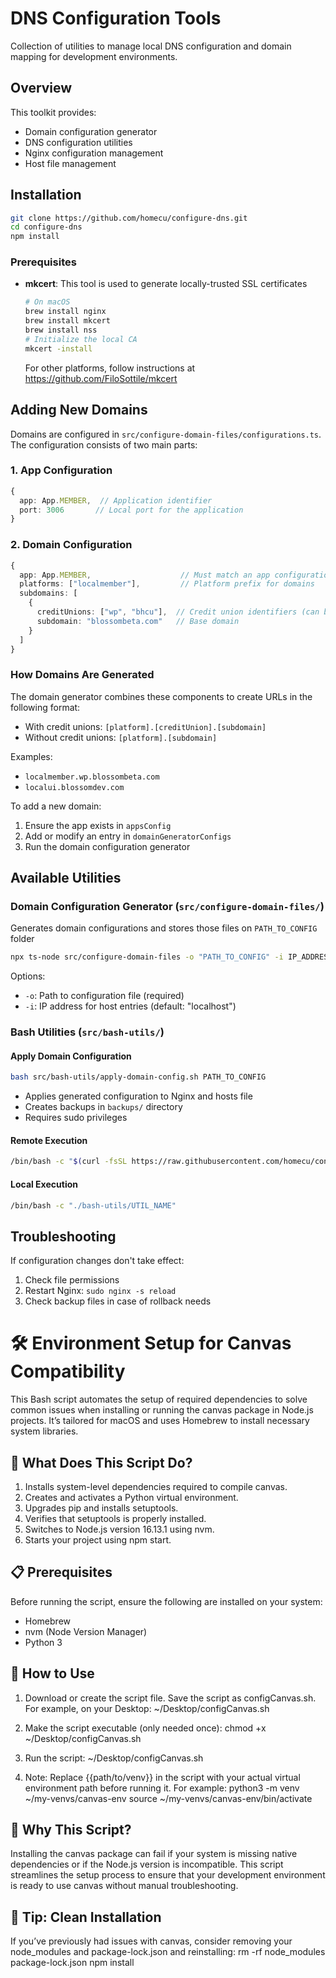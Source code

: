 # DNS Configuration Tools

Collection of utilities to manage local DNS configuration and domain mapping for development environments.

## Overview

This toolkit provides:

- Domain configuration generator
- DNS configuration utilities
- Nginx configuration management
- Host file management

## Installation

```bash
git clone https://github.com/homecu/configure-dns.git
cd configure-dns
npm install
```

### Prerequisites

- **mkcert**: This tool is used to generate locally-trusted SSL certificates
  ```bash
  # On macOS
  brew install nginx
  brew install mkcert
  brew install nss
  # Initialize the local CA
  mkcert -install
  ```
  For other platforms, follow instructions at https://github.com/FiloSottile/mkcert

## Adding New Domains

Domains are configured in `src/configure-domain-files/configurations.ts`. The configuration consists of two main parts:

### 1. App Configuration

```typescript
{
  app: App.MEMBER,  // Application identifier
  port: 3006       // Local port for the application
}
```

### 2. Domain Configuration

```typescript
{
  app: App.MEMBER,                    // Must match an app configuration
  platforms: ["localmember"],         // Platform prefix for domains
  subdomains: [
    {
      creditUnions: ["wp", "bhcu"],  // Credit union identifiers (can be empty)
      subdomain: "blossombeta.com"   // Base domain
    }
  ]
}
```

### How Domains Are Generated

The domain generator combines these components to create URLs in the following format:

- With credit unions: `[platform].[creditUnion].[subdomain]`
- Without credit unions: `[platform].[subdomain]`

Examples:

- `localmember.wp.blossombeta.com`
- `localui.blossomdev.com`

To add a new domain:

1. Ensure the app exists in `appsConfig`
2. Add or modify an entry in `domainGeneratorConfigs`
3. Run the domain configuration generator

## Available Utilities

### Domain Configuration Generator (`src/configure-domain-files/`)

Generates domain configurations and stores those files on `PATH_TO_CONFIG` folder

```bash
npx ts-node src/configure-domain-files -o "PATH_TO_CONFIG" -i IP_ADDRESS
```

Options:

- `-o`: Path to configuration file (required)
- `-i`: IP address for host entries (default: "localhost")

### Bash Utilities (`src/bash-utils/`)

#### Apply Domain Configuration

```bash
bash src/bash-utils/apply-domain-config.sh PATH_TO_CONFIG
```

- Applies generated configuration to Nginx and hosts file
- Creates backups in `backups/` directory
- Requires sudo privileges

#### Remote Execution

```bash
/bin/bash -c "$(curl -fsSL https://raw.githubusercontent.com/homecu/configure-dns/refs/heads/main/src/bash-utils/UTIL_NAME)"
```

#### Local Execution

```bash
/bin/bash -c "./bash-utils/UTIL_NAME"
```

## Troubleshooting

If configuration changes don't take effect:

1. Check file permissions
2. Restart Nginx: `sudo nginx -s reload`
3. Check backup files in case of rollback needs


# 🛠️ Environment Setup for Canvas Compatibility

This Bash script automates the setup of required dependencies to solve common issues when installing or running the canvas package in Node.js projects. It’s tailored for macOS and uses Homebrew to install necessary system libraries.

## 📄 What Does This Script Do?
1. Installs system-level dependencies required to compile canvas.
2. Creates and activates a Python virtual environment.
3. Upgrades pip and installs setuptools.
4. Verifies that setuptools is properly installed.
5. Switches to Node.js version 16.13.1 using nvm.
6. Starts your project using npm start.

## 📋 Prerequisites
Before running the script, ensure the following are installed on your system:

* Homebrew
* nvm (Node Version Manager)
* Python 3

## 🚀 How to Use
1. Download or create the script file.
Save the script as configCanvas.sh. For example, on your Desktop:
~/Desktop/configCanvas.sh

2. Make the script executable (only needed once):
chmod +x ~/Desktop/configCanvas.sh

3. Run the script:
~/Desktop/configCanvas.sh

4. Note: Replace {{path/to/venv}} in the script with your actual virtual environment path before running it. For example:
python3 -m venv ~/my-venvs/canvas-env
source ~/my-venvs/canvas-env/bin/activate


## 🧩 Why This Script?
Installing the canvas package can fail if your system is missing native dependencies or if the Node.js version is incompatible. This script streamlines the setup process to ensure that your development environment is ready to use canvas without manual troubleshooting.

## 🧼 Tip: Clean Installation
If you’ve previously had issues with canvas, consider removing your node_modules and package-lock.json and reinstalling:
rm -rf node_modules package-lock.json
npm install